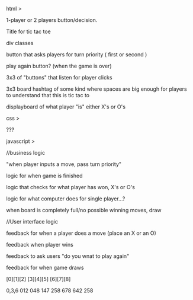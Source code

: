 html >

1-player or 2 players button/decision.

Title for tic tac toe

div classes

button that asks players for turn priority ( first or second )

play again button? (when the game is over)

3x3 of "buttons" that listen for player clicks

3x3 board hashtag of some kind where spaces are big enough for players to understand that this is tic tac to

displayboard of what player "is" either X's or O's

css >

???



javascript >

//business logic

"when player inputs a move, pass turn priority"

logic for when game is finished

logic that checks for what player has won, X's or O's

logic for what computer does for single player...?

when board is completely full/no possible winning moves, draw

//User interface logic

feedback for when a player does a move (place an X or an O)

feedback when player wins

feedback to ask users "do you wnat to play again"

feedback for when game draws

[0][1][2]
[3][4][5]
[6][7][8]

0,3,6
012
048
147
258
678
642
258
